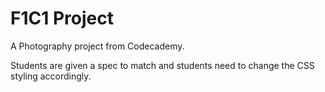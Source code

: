 
# F1C1 Project

A Photography project from Codecademy.

Students are given a spec to match and students need to change the CSS styling accordingly.